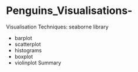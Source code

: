 # Penguins_Visualisations-

Visualisation Techniques:
seaborne library 
- barplot
- scatterplot
- histograms
- boxplot
- violinplot
Summary 

